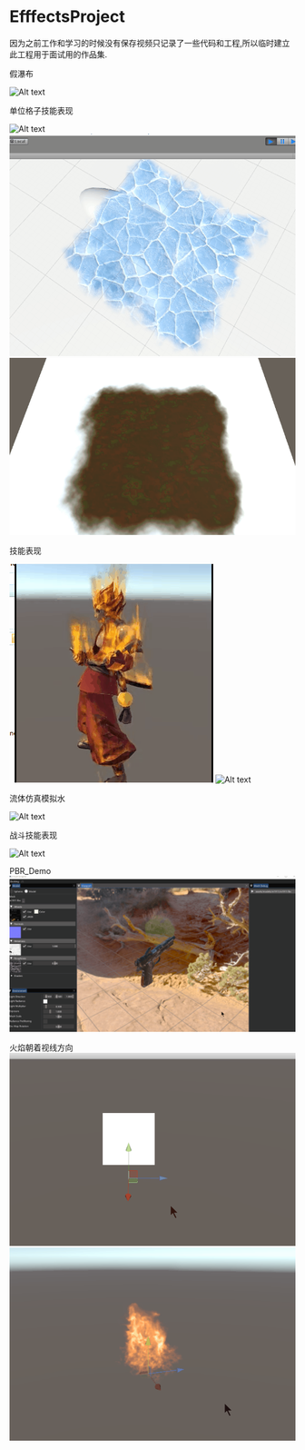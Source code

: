 # EfffectsProject

因为之前工作和学习的时候没有保存视频只记录了一些代码和工程,所以临时建立此工程用于面试用的作品集.

假瀑布

![Alt text](https://github.com/SssWen/EfffectsProject/blob/master/GIF/%E5%81%87%E7%80%91%E5%B8%83.gif "瀑布")

单位格子技能表现

![Alt text](https://github.com/SssWen/EfffectsProject/blob/master/GIF/%E5%8A%A8%E6%80%81%E6%8A%95%E5%BD%B1%E6%B0%B4.gif "水导电")
![Alt text](https://github.com/SssWen/EfffectsProject/blob/master/GIF/%E5%9C%B0%E8%A1%A8%E5%86%B0%E6%95%88%E6%9E%9C.gif "地表冰")
![Alt text](https://github.com/SssWen/EfffectsProject/blob/master/GIF/%E5%9C%B0%E8%A1%A8%E6%B1%BD%E6%B2%B9%E6%95%88%E6%9E%9C.gif "地表汽油")

技能表现

![Alt text](https://github.com/SssWen/EfffectsProject/blob/master/GIF/%E6%A8%A1%E5%9E%8B%E7%9D%80%E7%81%AB%E6%95%88%E6%9E%9C.gif "模型着火")
![Alt text](https://github.com/SssWen/EfffectsProject/blob/master/GIF/%E6%B2%B3%E6%B5%81.gif "河流")

流体仿真模拟水

![Alt text](https://github.com/SssWen/EfffectsProject/blob/master/GIF/%E6%B5%81%E4%BD%93%E4%BB%BF%E7%9C%9F%E5%8A%A8%E6%80%81%E6%B0%B4.gif "水")

战斗技能表现

![Alt text](https://github.com/SssWen/EfffectsProject/blob/master/GIF/%E6%88%98%E6%96%97.gif "水")

PBR_Demo
![Alt text](https://github.com/SssWen/EfffectsProject/blob/master/GIF/PBR_Demo.gif "水")

火焰朝着视线方向
![Alt text](https://github.com/SssWen/EfffectsProject/blob/master/GIF/Bill2.gif "面片")
![Alt text](https://github.com/SssWen/EfffectsProject/blob/master/GIF/Billiborn.gif "火焰")




